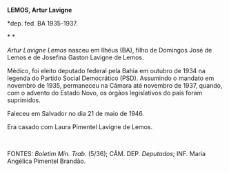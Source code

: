 **LEMOS, Artur Lavigne**

\*dep. fed. BA 1935-1937.

* *

*Artur Lavigne Lemos* nasceu em Ilhéus (BA), filho de Domingos José de
Lemos e de Josefina Gaston Lavigne de Lemos.

Médico, foi eleito deputado federal pela Bahia em outubro de 1934 na
legenda do Partido Social Democrático (PSD). Assumindo o mandato em
novembro de 1935, permaneceu na Câmara até novembro de 1937, quando, com
o advento do Estado Novo, os órgãos legislativos do país foram
suprimidos.

Faleceu em Salvador no dia 21 de maio de 1946.

Era casado com Laura Pimentel Lavigne de Lemos.

 

FONTES: *Boletim Min. Trab*. (5/36); CÂM. DEP. *Deputados*; INF. Maria
Angélica Pimentel Brandão.

 
